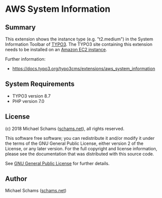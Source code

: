 # AWS System Information


## Summary

This extension shows the instance type (e.g. "t2.medium") in the System Information Toolbar of [TYPO3](https://typo3.org).
The TYPO3 site containing this extension needs to be installed on an [Amazon EC2 instance](https://aws.amazon.com).

Further information:

* https://docs.typo3.org/typo3cms/extensions/aws_system_information


## System Requirements

* TYPO3 version 8.7
* PHP version 7.0


## License

(c) 2018 Michael Schams ([schams.net](https://schams.net)), all rights reserved.

This software free software; you can redistribute it and/or modify it under the terms of the GNU General Public License, either version 2 of the License, or any later version. For the full copyright and license information, please see the documentation that was distributed with this source code.

See [GNU General Public License](http://www.gnu.org/copyleft/gpl.html) for further details.


## Author

Michael Schams ([schams.net](https://schams.net))
